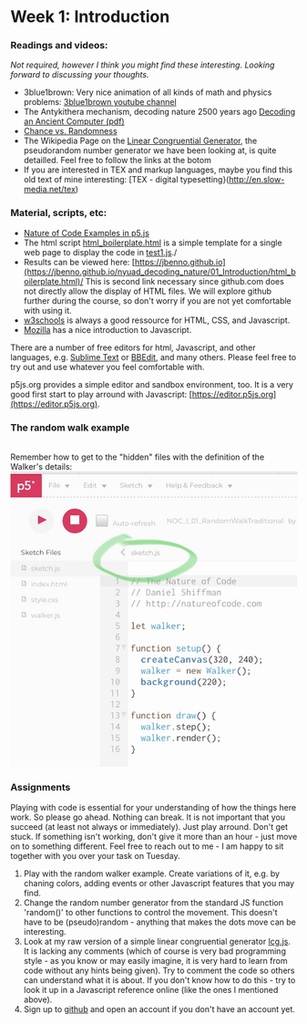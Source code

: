 # Week 1: Introduction

### Readings and videos:
*Not required, however I think you might find these interesting. Looking forward to discussing your thoughts.*

- 3blue1brown: Very nice animation of all kinds of math and physics problems:
[3blue1brown youtube channel](https://www.youtube.com/channel/UCYO_jab_esuFRV4b17AJtAw/featured)
- The Antykithera mechanism, decoding nature 2500 years ago
[Decoding an Ancient Computer (pdf)](http://www.cs.virginia.edu/~robins/Decoding_an_Ancient_Computer.pdf)
- [Chance vs. Randomness](https://plato.stanford.edu/entries/chance-randomness/)
- The Wikipedia Page on the [Linear Congruential Generator](https://en.wikipedia.org/wiki/Linear_congruential_generator), the pseudorandom number generator we have been looking at, is quite detailled. Feel free to follow the links at the botom 
- If you are interested in TEX and markup languages, maybe you find this old text of mine interesting: [TEX - digital typesetting}(http://en.slow-media.net/tex)

### Material, scripts, etc:
- [Nature of Code Examples in p5.js](https://github.com/nature-of-code/noc-examples-p5.js)
- The html script [html_boilerplate.html](https://github.com/jbenno/nyuad_decoding_nature/blob/master/01_Introduction/html_boilerplate.html) is a simple template for a single web page to display the code in [test1.js](/test1.js)./
- Results can be viewed here: [https://jbenno.github.io](https://jbenno.github.io/nyuad_decoding_nature/01_Introduction/html_boilerplate.html)/
This is second link necessary since github.com does not directly allow the display of HTML files. We will explore github further during the course, so don't worry if you are not yet comfortable with using it.
- [w3schools](https://www.w3schools.com) is always a good ressource for HTML, CSS, and Javascript.
- [Mozilla](https://developer.mozilla.org/en-US/docs/Learn/JavaScript) has a nice introduction to Javascript.

There are a number of free editors for html, Javascript, and other languages, e.g. [Sublime Text](http://www.sublimetext.com) or [BBEdit](https://www.barebones.com/), and many others. Please feel free to try out and use whatever you feel comfortable with.

p5js.org provides a simple editor and sandbox environment, too. It is a very good first start to play arround with Javascript: [https://editor.p5js.org](https://editor.p5js.org).

### The random walk example
[](https://editor.p5js.org/natureofcode/sketches/Hk4LOoSvx)\
Remember how to get to the "hidden" files with the definition of the Walker's details: ![Screenshot](IMG_0023.jpg)

### Assignments

Playing with code is essential for your understanding of how the things here work. So please go ahead. Nothing can break. It is not important that you succeed (at least not always or immediately). Just play arround. Don't get stuck. If something isn't working, don't give it more than an hour - just move on to something different. Feel free to reach out to me - I am happy to sit together with you over your task on Tuesday.

1. Play with the random walker example. Create variations of it, e.g. by chaning colors, adding events or other Javascript features that you may find.
2. Change the random number generator from the standard JS function 'random()' to other functions to control the movement. This doesn't have to be (pseudo)random - anything that makes the dots move can be interesting.
3. Look at my raw version of a simple linear congruential generator [lcg.js](/01_Introduction/lcg.js). It is lacking any comments (which of course is very bad programming style - as you know or may easily imagine, it is very hard to learn from code without any hints being given). Try to comment the code so others can understand what it is about. If you don't know how to do this - try to look it up in a Javascript reference online (like the ones I mentioned above).
3. Sign up to [github](https://github.com) and open an account if you don't have an account yet.
